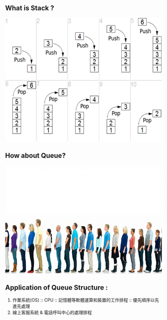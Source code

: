 
## What is Stack ?

<img src='https://github.com/Wei-Tsung/Core-Concepts-Visualization/blob/master/What%20is%20Stack%20Data%20Structure.png' width='600' height='400'>




## How about Queue?

<img src='https://github.com/Wei-Tsung/Core-Concepts-Visualization/blob/master/security_queue-1024x552.png' width='700' height='350'>




## Application of Queue Structure :

1. 作業系統(OS) :: CPU :: 記憶體等軟體運算和裝置的工作排程 :: 優先順序以先進先處理
2. 線上客服系統 & 電話呼叫中心的處理排程

